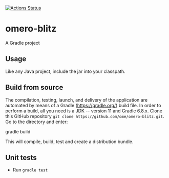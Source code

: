 [![Actions Status](https://github.com/ome/omero-blitz/workflows/Gradle/badge.svg)](https://github.com/ome/omero-blitz/actions)

# omero-blitz

A Gradle project

## Usage

Like any Java project, include the jar into your classpath.

## Build from source

The compilation, testing, launch, and delivery of the application are
automated by means of a Gradle (https://gradle.org/) build file.
In order to perform a build, all you need is
a JDK -- version 11 and Gradle 6.8.x.
Clone this GitHub repository `git clone https://github.com/ome/omero-blitz.git`.
Go to the directory and enter:

  gradle build

This will compile, build, test and create a distribution bundle.

## Unit tests
 * Run `gradle test`
